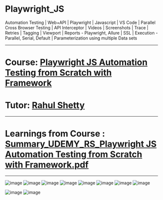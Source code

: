 # Playwright_JS
Automation Testing | Web+API | Playwright | Javascript | VS Code | Parallel Cross Browser Testing | API Interceptor | Videos | Screenshots | Trace | Retries | Tagging | Viewport | Reports - Playwright, Allure | SSL | Execution - Parallel, Serial, Default | Parameterization using multiple Data sets

------------------------------------------------------------------------------------------------------------------------
# Course: <a href="https://www.udemy.com/course/playwright-tutorials-automation-testing/">Playwright JS Automation Testing from Scratch with Framework
</a>

# Tutor: <a href="https://www.udemy.com/user/rahul445/">Rahul Shetty</a>

------------------------------------------------------------------------------------------------------------------------
# Learnings from Course : [Summary_UDEMY_RS_Playwright JS Automation Testing from Scratch with Framework.pdf](https://github.com/rajatt95/Playwright_JS/files/8687148/Summary_UDEMY_RS_Playwright.JS.Automation.Testing.from.Scratch.with.Framework.pdf)
------------------------------------------------------------------------------------------------------------------------

![image](https://user-images.githubusercontent.com/26399692/165678491-e42489bc-3f7e-49d7-9962-b6843555bc75.png)
![image](https://user-images.githubusercontent.com/26399692/165678566-eeb7bcbf-b956-4a24-a26c-ddae89a751c2.png)
![image](https://user-images.githubusercontent.com/26399692/165678592-3d1e7595-31de-48b0-bf16-352e219e5bad.png)
![image](https://user-images.githubusercontent.com/26399692/165678635-35102b86-546e-44ce-aba8-5d8f5fb6e5ab.png)
![image](https://user-images.githubusercontent.com/26399692/165678747-61dda1e5-b327-41c1-b8c1-a82f3c589797.png)
![image](https://user-images.githubusercontent.com/26399692/165678887-b8d474d8-9311-4eb6-8869-3399c5c74504.png)
![image](https://user-images.githubusercontent.com/26399692/165678948-e7f2745b-327a-4349-bfeb-b3e2e9c9f273.png)
![image](https://user-images.githubusercontent.com/26399692/165678970-9c4ce296-2bec-4ca2-b12c-ae968c024209.png)


![image](https://user-images.githubusercontent.com/26399692/165333984-b615a6ca-c969-4b55-887d-a5b4d2e70dd2.png)
![image](https://user-images.githubusercontent.com/26399692/165334063-d1bf631e-dd40-4b74-b77b-194760cc3e24.png)


